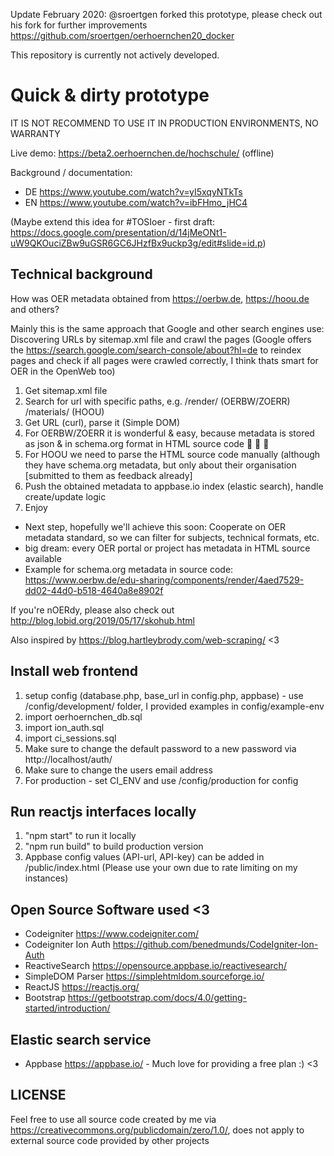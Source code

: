 Update February 2020: @sroertgen forked this prototype, please check out his fork for further improvements 
https://github.com/sroertgen/oerhoernchen20_docker

This repository is currently not actively developed.

# Quick & dirty prototype

IT IS NOT RECOMMEND TO USE IT IN PRODUCTION ENVIRONMENTS, NO WARRANTY

Live demo: https://beta2.oerhoernchen.de/hochschule/ (offline)

Background / documentation:

- DE https://www.youtube.com/watch?v=yI5xqyNTkTs
- EN https://www.youtube.com/watch?v=ibFHmo_jHC4

(Maybe extend this idea for #TOSIoer - first draft:
https://docs.google.com/presentation/d/14jMeONt1-uW9QKOuciZBw9uGSR6GC6JHzfBx9uckp3g/edit#slide=id.p)

## Technical background

How was OER metadata obtained from https://oerbw.de, https://hoou.de and others?

Mainly this is the same approach that Google and other search engines use: Discovering URLs by sitemap.xml file and crawl the pages (Google offers the https://search.google.com/search-console/about?hl=de to reindex pages and check if all pages were crawled correctly, I think thats smart for OER in the OpenWeb too)

1. Get sitemap.xml file
2. Search for url with specific paths, e.g. /render/ (OERBW/ZOERR) /materials/ (HOOU)
3. Get URL (curl), parse it (Simple DOM)
4. For OERBW/ZOERR it is wonderful & easy, because metadata is stored as json & in schema.org format in HTML source code :raised_hands: :raised_hands: :raised_hands:
5. For HOOU we need to parse the HTML source code manually (although they have schema.org metadata, but only about their organisation \[submitted to them as feedback already\]
6. Push the obtained metadata to appbase.io index (elastic search), handle create/update logic
7. Enjoy

- Next step, hopefully we'll achieve this soon: Cooperate on OER metadata standard, so we can filter for subjects, technical formats, etc.
- big dream: every OER portal or project has metadata in HTML source available
- Example for schema.org metadata in source code: https://www.oerbw.de/edu-sharing/components/render/4aed7529-dd02-44d0-b518-4640a8e8902f

If you're nOERdy, please also check out http://blog.lobid.org/2019/05/17/skohub.html

Also inspired by https://blog.hartleybrody.com/web-scraping/ <3

## Install web frontend

1. setup config (database.php, base_url in config.php, appbase) - use /config/development/ folder, I provided examples in config/example-env
2. import oerhoernchen_db.sql
3. import ion_auth.sql
4. import ci_sessions.sql
4. Make sure to change the default password to a new password via http://localhost/auth/
5. Make sure to change the users email address
6. For production - set CI_ENV and use /config/production for config

## Run reactjs interfaces locally

1. "npm start" to run it locally
2. "npm run build" to build production version
3. Appbase config values (API-url, API-key) can be added in /public/index.html (Please use your own due to rate limiting on my instances)

## Open Source Software used <3

- Codeigniter https://www.codeigniter.com/
- Codeigniter Ion Auth https://github.com/benedmunds/CodeIgniter-Ion-Auth
- ReactiveSearch https://opensource.appbase.io/reactivesearch/
- SimpleDOM Parser https://simplehtmldom.sourceforge.io/
- ReactJS https://reactjs.org/
- Bootstrap https://getbootstrap.com/docs/4.0/getting-started/introduction/

## Elastic search service

- Appbase https://appbase.io/ - Much love for providing a free plan :) <3

## LICENSE

Feel free to use all source code created by me via https://creativecommons.org/publicdomain/zero/1.0/, does not apply to external source code provided by other projects
